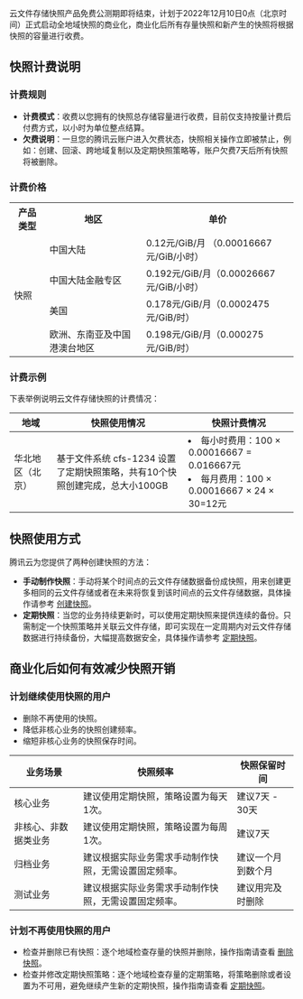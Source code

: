 云文件存储快照产品免费公测期即将结束，计划于2022年12月10日0点（北京时间）正式启动全地域快照的商业化，商业化后所有存量快照和新产生的快照将根据快照的容量进行收费。

## 快照计费说明
### 计费规则
- **计费模式**：收费以您拥有的快照总存储容量进行收费，目前仅支持按量计费后付费方式，以小时为单位整点结算。
- **欠费说明**：一旦您的腾讯云账户进入欠费状态，快照相关操作立即被禁止，例如：创建、回滚、跨地域复制以及定期快照策略等，账户欠费7天后所有快照将被删除。

### 计费价格
<table>
<tr>
<th><width=15%>产品类型</th>
<th><width=15%>地区</th>
<th><width=12%>单价</th>
</tr>
<tr>
<td rowspan=4>快照</td>
<td>中国大陆</td>
<td >0.12元/GiB/月 （0.00016667元/GiB/小时）</td>
</tr>
<tr>
<td>中国大陆金融专区</td>
<td >0.192元/GiB/月（0.00026667元/GiB/小时）</td>
</tr>
<tr>
<td>美国</td>
<td >0.178元/GiB/月（0.0002475元/GiB/时）</td>
</tr>
<td>欧洲、东南亚及中国港澳台地区</td>
<td>0.198元/GiB/月（0.000275元/GiB/时）</td>
</tr>
</table>

### 计费示例
下表举例说明云文件存储快照的计费情况：


|地域|	快照使用情况	|快照计费情况|
|---------|---------|---------|
|华北地区（北京）|	基于文件系统 cfs-1234 设置了定期快照策略，共有10个快照创建完成，总大小100GB	|<li>每小时费用：100 × 0.00016667 = 0.016667元<br><li>每月费用：100 × 0.00016667 × 24 × 30=12元|

## 快照使用方式
腾讯云为您提供了两种创建快照的方法：
- **手动制作快照**：手动将某个时间点的云文件存储数据备份成快照，用来创建更多相同的云文件存储或者在未来将恢复到该时间点的云文件存储数据，具体操作请参考 [创建快照](https://cloud.tencent.com/document/product/582/62813)。
- **定期快照**：当您的业务持续更新时，可以使用定期快照来提供连续的备份。只需制定一个快照策略并关联云文件存储，即可实现在一定周期内对云文件存储数据进行持续备份，大幅提高数据安全，具体操作请参考 [定期快照](https://cloud.tencent.com/document/product/582/62814)。

## 商业化后如何有效减少快照开销
### 计划继续使用快照的用户
- 删除不再使用的快照。
- 降低非核心业务的快照创建频率。
- 缩短非核心业务的快照保存时间。

|业务场景	|快照频率|	快照保留时间|
|---------|---------|---------|
|核心业务|	建议使用定期快照，策略设置为每天1次。|	建议7天 - 30天|
|非核心、非数据类业务|	建议使用定期快照，策略设置为每周1次。|	建议7天|
|归档业务	|建议根据实际业务需求手动制作快照，无需设置固定频率。|	建议一个月到数个月|
|测试业务|	建议根据实际业务需求手动制作快照，无需设置固定频率。|	建议用完及时删除|

### 计划不再使用快照的用户
- 检查并删除已有快照：逐个地域检查存量的快照并删除，操作指南请查看 [删除快照](https://cloud.tencent.com/document/product/582/62816)。
- 检查并修改定期快照策略：逐个地域检查存量的定期策略，将策略删除或者设置为不可用，避免继续产生新的定期快照，操作指南请查看 [定期快照](https://cloud.tencent.com/document/product/582/62814#.E5.BC.80.E5.90.AF.2F.E5.85.B3.E9.97.AD.E5.AE.9A.E6.9C.9F.E5.BF.AB.E7.85.A7.E7.AD.96.E7.95.A5)。
